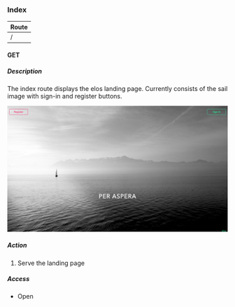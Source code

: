 ### Index

| Route    |
| -------- |
| /        |

#### GET

##### Description
The index route displays the elos landing page. Currently consists of the sail image with sign-in and register buttons.

![Image of Index](/http/app/img/index.png)

##### Action
 1. Serve the landing page

##### Access
 * Open
